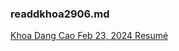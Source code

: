 ### readdkhoa2906.md
[Khoa Dang Cao Feb 23, 2024 Resumé](https://github.com/dkhoa2906/sep-2024-resume/blob/b61ede49037cae1261f096ae518c5c6663875a3d/Khoa%20Dang%20Cao%20Feb%2023%2C%202025%20Resume%CC%81.pdf)
